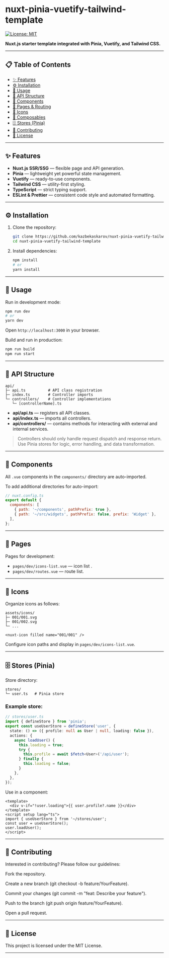 # nuxt-pinia-vuetify-tailwind-template  

[![License: MIT](https://img.shields.io/badge/License-MIT-green.svg)](./LICENSE)

**Nuxt.js starter template integrated with Pinia, Vuetify, and Tailwind CSS.**

---

## 📋 Table of Contents

- [✨ Features](#-features)
- [⚙️ Installation](#-installation)
- [🚀 Usage](#-usage)
- [📁 API Structure](#-api-structure)
- [🧩 Components](#-components)
- [📄 Pages & Routing](#-pages--routing)
- [🎨 Icons](#-icons)
- [🔧 Composables](#-composables)
- [🗄️ Stores (Pinia)](#-stores-pinia)
- [📑 Contributing](#-contributing)
- [📜 License](#-license)

---

## ✨ Features

- **Nuxt.js SSR/SSG** — flexible page and API generation.
- **Pinia** — lightweight yet powerful state management.  
- **Vuetify** — ready-to-use components.  
- **Tailwind CSS** — utility-first styling.  
- **TypeScript** — strict typing support.  
- **ESLint & Prettier** — consistent code style and automated formatting.  

---

## ⚙️ Installation

1. Clone the repository:
   ```bash
   git clone https://github.com/kazbekaskarov/nuxt-pinia-vuetify-tailwind-template.git
   cd nuxt-pinia-vuetify-tailwind-template
   ```
2. Install dependencies:
   ```bash
   npm install
   # or
   yarn install
   ```

---

## 🚀 Usage

Run in development mode:
```bash
npm run dev
# or
yarn dev
```
Open `http://localhost:3000` in your browser.

Build and run in production:
```bash
npm run build
npm run start
```  

---

## 📁 API Structure

```
api/
├─ api.ts          # API class registration
├─ index.ts        # Controller imports
└─ controllers/    # Controller implementations
   └─ [controllerName].ts
```

- **api/api.ts** — registers all API classes.  
- **api/index.ts** — imports all controllers.  
- **api/controllers/** — contains methods for interacting with external and internal services.

> Controllers should only handle request dispatch and response return. Use Pinia stores for logic, error handling, and data transformation.

---

## 🧩 Components

All `.vue` components in the `components/` directory are auto-imported.  

To add additional directories for auto-import:
```js
// nuxt.config.ts
export default {
  components: [
    { path: '~/components', pathPrefix: true },
    { path: '~/src/widgets', pathPrefix: false, prefix: 'Widget' },
  ],
};
```

---

## 📄 Pages

Pages for development:
- `pages/dev/icons-list.vue` —  icon list .  
- `pages/dev/routes.vue` — route list.


---

## 🎨 Icons

Organize icons as follows:
```
assets/icons/
├─ 001/001.svg
├─ 001/002.svg
└─ ...

<nuxt-icon filled name="001/001" />
```



Configure icon paths and display in `pages/dev/icons-list.vue`.

---


## 🗄️ Stores (Pinia)

Store directory:
```
stores/
└─ user.ts   # Pinia store
```

### Example store:
```ts
// stores/user.ts
import { defineStore } from 'pinia';
export const useUserStore = defineStore('user', {
  state: () => ({ profile: null as User | null, loading: false }),
  actions: {
    async loadUser() {
      this.loading = true;
      try {
        this.profile = await $fetch<User>('/api/user');
      } finally {
        this.loading = false;
      }
    },
  },
});
```

Use in a component:
```vue
<template>
  <div v-if="!user.loading">{{ user.profile?.name }}</div>
</template>
<script setup lang="ts">
import { useUserStore } from '~/stores/user';
const user = useUserStore();
user.loadUser();
</script>
```

---

## 📑 Contributing

Interested in contributing? Please follow our guidelines:

Fork the repository.

Create a new branch (git checkout -b feature/YourFeature).

Commit your changes (git commit -m "feat: Describe your feature").

Push to the branch (git push origin feature/YourFeature).

Open a pull request.

---

## 📜 License

This project is licensed under the MIT License. 

---



